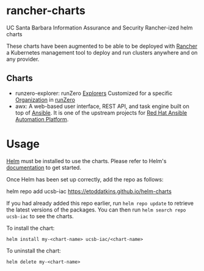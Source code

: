 # rancher-charts
UC Santa Barbara Information Assurance and Security Rancher-ized helm charts

These charts have been augmented to be able to be deployed with [Rancher](https://ranchermanager.docs.rancher.com/) a Kubernetes management tool to deploy and run clusters anywhere and on any provider.

## Charts

* runzero-explorer: runZero [Explorers](https://www.runzero.com/docs/installing-an-explorer/) Customized for a specific [Organization](https://www.runzero.com/docs/organizations/) in [runZero](https://www.runzero.com/)
* awx: A web-based user interface, REST API, and task engine built on top of [Ansible](https://github.com/ansible/ansible). It is one of the upstream projects for [Red Hat Ansible Automation Platform](https://www.ansible.com/products/automation-platform).

# Usage

[Helm](https://helm.sh) must be installed to use the charts.  Please refer to
Helm's [documentation](https://helm.sh/docs) to get started.

Once Helm has been set up correctly, add the repo as follows:

  helm repo add ucsb-iac https://etoddatkins.github.io/helm-charts

If you had already added this repo earlier, run `helm repo update` to retrieve
the latest versions of the packages.  You can then run `helm search repo
ucsb-iac` to see the charts.

To install the <chart-name> chart:

    helm install my-<chart-name> ucsb-iac/<chart-name>

To uninstall the chart:

    helm delete my-<chart-name>